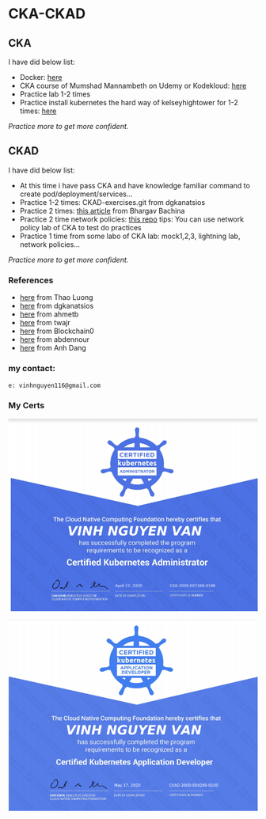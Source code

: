 # CKA-CKAD

## CKA

I have did below list:

   - Docker: [here](https://www.youtube.com/watch?v=zJ6WbK9zFpI&t=2001s)
   - CKA course of Mumshad Mannambeth on Udemy or Kodekloud: [here](https://www.udemy.com/course/certified-kubernetes-administrator-with-practice-tests/learn/lecture/14224074#overview)
   - Practice lab 1-2 times 
   - Practice install kubernetes the hard way of kelseyhightower for 1-2 times: [here](https://github.com/kelseyhightower/kubernetes-the-hard-way)

 _Practice more to get more confident._

## CKAD

I have did below list:

   -  At this time i have pass CKA and have knowledge familiar command to create pod/deployment/services...
   -  Practice 1-2 times: CKAD-exercises.git from dgkanatsios
   -  Practice 2 times: [this article](https://medium.com/bb-tutorials-and-thoughts/practice-enough-with-these-questions-for-the-ckad-exam-2f42d1228552) from Bhargav Bachina
   -  Practice 2 time network policies: [this repo](https://github.com/ahmetb/kubernetes-network-policy-recipes.git)
          tips: You can use network policy lab of CKA to test do practices 
   - Practice 1 time from some labo of CKA lab: mock1,2,3, lightning lab, network policies...
 
 _Practice more to get more confident._
 
### References
- [here](https://medium.com/@luongvinhthao/how-to-get-the-cka-from-beginner-6923c5f2c546) from Thao Luong
- [here](https://github.com/dgkanatsios/CKAD-exercises.git) from dgkanatsios
- [here](https://github.com/ahmetb/kubernetes-network-policy-recipes.git) from ahmetb
- [here](https://github.com/twajr/ckad-prep-notes) from twajr
- [here](https://www.reddit.com/r/kubernetes/comments/9uydc1/passed_the_ckad_special_thanks_to_the_linux/) from Blockchain0
- [here](https://medium.com/devopslinks/my-story-towards-cka-ckad-and-some-tips-daf495e711a9) from abdennour
- [here](https://medium.com/chotot-techblog/tips-tricks-to-pass-certified-kubernetes-application-developer-ckad-exam-67c9e1b32e6e) from Anh Dang
### my contact:

    e: vinhnguyen116@gmail.com
    
### My Certs
![CKA](https://github.com/vinhnguyen116/CKA-CKAD/blob/master/CKA.png)

![CKA](https://github.com/vinhnguyen116/CKA-CKAD/blob/master/CKAD.png)
